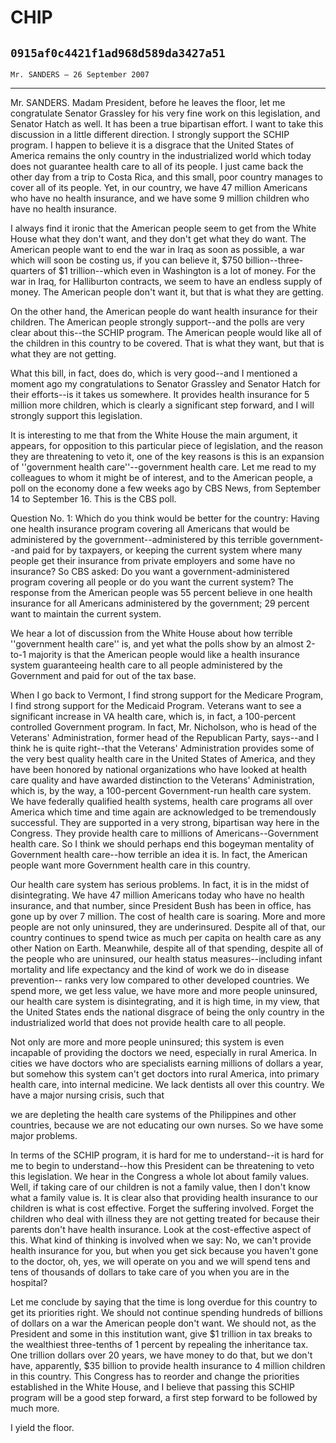 # CHIP
## `0915af0c4421f1ad968d589da3427a51`
`Mr. SANDERS — 26 September 2007`

---


Mr. SANDERS. Madam President, before he leaves the floor, let me 
congratulate Senator Grassley for his very fine work on this 
legislation, and Senator Hatch as well. It has been a true bipartisan 
effort. I want to take this discussion in a little different direction. 
I strongly support the SCHIP program. I happen to believe it is a 
disgrace that the United States of America remains the only country in 
the industrialized world which today does not guarantee health care to 
all of its people. I just came back the other day from a trip to Costa 
Rica, and this small, poor country manages to cover all of its people. 
Yet, in our country, we have 47 million Americans who have no health 
insurance, and we have some 9 million children who have no health 
insurance.

I always find it ironic that the American people seem to get from the 
White House what they don't want, and they don't get what they do want. 
The American people want to end the war in Iraq as soon as possible, a 
war which will soon be costing us, if you can believe it, $750 
billion--three-quarters of $1 trillion--which even in Washington is a 
lot of money. For the war in Iraq, for Halliburton contracts, we seem 
to have an endless supply of money. The American people don't want it, 
but that is what they are getting.

On the other hand, the American people do want health insurance for 
their children. The American people strongly support--and the polls are 
very clear about this--the SCHIP program. The American people would 
like all of the children in this country to be covered. That is what 
they want, but that is what they are not getting.

What this bill, in fact, does do, which is very good--and I mentioned 
a moment ago my congratulations to Senator Grassley and Senator Hatch 
for their efforts--is it takes us somewhere. It provides health 
insurance for 5 million more children, which is clearly a significant 
step forward, and I will strongly support this legislation.

It is interesting to me that from the White House the main argument, 
it appears, for opposition to this particular piece of legislation, and 
the reason they are threatening to veto it, one of the key reasons is 
this is an expansion of ''government health care''--government health 
care. Let me read to my colleagues to whom it might be of interest, and 
to the American people, a poll on the economy done a few weeks ago by 
CBS News, from September 14 to September 16. This is the CBS poll.

Question No. 1: Which do you think would be better for the country: 
Having one health insurance program covering all Americans that would 
be administered by the government--administered by this terrible 
government--and paid for by taxpayers, or keeping the current system 
where many people get their insurance from private employers and some 
have no insurance? So CBS asked: Do you want a government-administered 
program covering all people or do you want the current system? The 
response from the American people was 55 percent believe in one health 
insurance for all Americans administered by the government; 29 percent 
want to maintain the current system.

We hear a lot of discussion from the White House about how terrible 
''government health care'' is, and yet what the polls show by an almost 
2-to-1 majority is that the American people would like a health 
insurance system guaranteeing health care to all people administered by 
the Government and paid for out of the tax base.

When I go back to Vermont, I find strong support for the Medicare 
Program, I find strong support for the Medicaid Program. Veterans want 
to see a significant increase in VA health care, which is, in fact, a 
100-percent controlled Government program. In fact, Mr. Nicholson, who 
is head of the Veterans' Administration, former head of the Republican 
Party, says--and I think he is quite right--that the Veterans' 
Administration provides some of the very best quality health care in 
the United States of America, and they have been honored by national 
organizations who have looked at health care quality and have awarded 
distinction to the Veterans' Administration, which is, by the way, a 
100-percent Government-run health care system. We have federally 
qualified health systems, health care programs all over America which 
time and time again are acknowledged to be tremendously successful. 
They are supported in a very strong, bipartisan way here in the 
Congress. They provide health care to millions of Americans--Government 
health care. So I think we should perhaps end this bogeyman mentality 
of Government health care--how terrible an idea it is. In fact, the 
American people want more Government health care in this country.

Our health care system has serious problems. In fact, it is in the 
midst of disintegrating. We have 47 million Americans today who have no 
health insurance, and that number, since President Bush has been in 
office, has gone up by over 7 million. The cost of health care is 
soaring. More and more people are not only uninsured, they are 
underinsured. Despite all of that, our country continues to spend twice 
as much per capita on health care as any other Nation on Earth. 
Meanwhile, despite all of that spending, despite all of the people who 
are uninsured, our health status measures--including infant mortality 
and life expectancy and the kind of work we do in disease prevention--
ranks very low compared to other developed countries. We spend more, we 
get less value, we have more and more people uninsured, our health care 
system is disintegrating, and it is high time, in my view, that the 
United States ends the national disgrace of being the only country in 
the industrialized world that does not provide health care to all 
people.


Not only are more and more people uninsured; this system is even 
incapable of providing the doctors we need, especially in rural 
America. In cities we have doctors who are specialists earning millions 
of dollars a year, but somehow this system can't get doctors into rural 
America, into primary health care, into internal medicine. We lack 
dentists all over this country. We have a major nursing crisis, such 
that


we are depleting the health care systems of the Philippines and other 
countries, because we are not educating our own nurses. So we have some 
major problems.

In terms of the SCHIP program, it is hard for me to understand--it is 
hard for me to begin to understand--how this President can be 
threatening to veto this legislation. We hear in the Congress a whole 
lot about family values. Well, if taking care of our children is not a 
family value, then I don't know what a family value is. It is clear 
also that providing health insurance to our children is what is cost 
effective. Forget the suffering involved. Forget the children who deal 
with illness they are not getting treated for because their parents 
don't have health insurance. Look at the cost-effective aspect of this. 
What kind of thinking is involved when we say: No, we can't provide 
health insurance for you, but when you get sick because you haven't 
gone to the doctor, oh, yes, we will operate on you and we will spend 
tens and tens of thousands of dollars to take care of you when you are 
in the hospital?

Let me conclude by saying that the time is long overdue for this 
country to get its priorities right. We should not continue spending 
hundreds of billions of dollars on a war the American people don't 
want. We should not, as the President and some in this institution 
want, give $1 trillion in tax breaks to the wealthiest three-tenths of 
1 percent by repealing the inheritance tax. One trillion dollars over 
20 years, we have money to do that, but we don't have, apparently, $35 
billion to provide health insurance to 4 million children in this 
country. This Congress has to reorder and change the priorities 
established in the White House, and I believe that passing this SCHIP 
program will be a good step forward, a first step forward to be 
followed by much more.

I yield the floor.